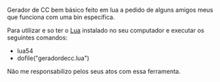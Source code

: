 Gerador de CC bem básico feito em lua a pedido de alguns amigos meus que funciona com uma bin específica.

Para utilizar e so ter o [Lua](https://www.lua.org/download.html) instalado no seu computador e executar os seguintes comandos:
- lua54
- dofile("geradordecc.lua")

Não me responsabilizo pelos seus atos com essa ferramenta.
